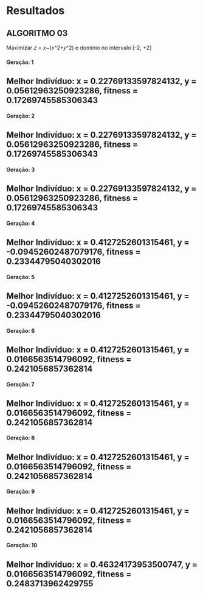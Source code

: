 # Resultados

## ALGORITMO 03
Maximizar 𝑧 = 𝑥−(𝑥^2+𝑦^2) e domínio no intervalo [-2, +2]

#### Geração: 1
Melhor Indivíduo:
x = 0.22769133597824132,
y = 0.05612963250923286,
fitness = 0.17269745585306343
--------------------------------
#### Geração: 2
Melhor Indivíduo:
x = 0.22769133597824132,
y = 0.05612963250923286,
fitness = 0.17269745585306343
--------------------------------
#### Geração: 3
Melhor Indivíduo:
x = 0.22769133597824132,
y = 0.05612963250923286,
fitness = 0.17269745585306343
--------------------------------
#### Geração: 4
Melhor Indivíduo:
x = 0.4127252601315461,
y = -0.09452602487079176,
fitness = 0.23344795040302016
--------------------------------
#### Geração: 5
Melhor Indivíduo:
x = 0.4127252601315461,
y = -0.09452602487079176,
fitness = 0.23344795040302016
--------------------------------
#### Geração: 6
Melhor Indivíduo:
x = 0.4127252601315461,
y = 0.0166563514796092,
fitness = 0.2421056857362814
--------------------------------
#### Geração: 7
Melhor Indivíduo:
x = 0.4127252601315461,
y = 0.0166563514796092,
fitness = 0.2421056857362814
--------------------------------
#### Geração: 8
Melhor Indivíduo:
x = 0.4127252601315461,
y = 0.0166563514796092,
fitness = 0.2421056857362814
--------------------------------
#### Geração: 9
Melhor Indivíduo:
x = 0.4127252601315461,
y = 0.0166563514796092,
fitness = 0.2421056857362814
--------------------------------
#### Geração: 10
Melhor Indivíduo:
x = 0.46324173953500747,
y = 0.0166563514796092,
fitness = 0.2483713962429755
--------------------------------